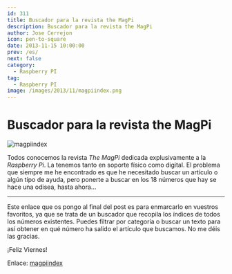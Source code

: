 ```yaml
---
id: 311
title: Buscador para la revista the MagPi
description: Buscador para la revista the MagPi
author: Jose Cerrejon
icon: pen-to-square
date: 2013-11-15 10:00:00
prev: /es/
next: false
category:
  - Raspberry PI
tag:
  - Raspberry PI
image: /images/2013/11/magpiindex.png
---
```


# Buscador para la revista the MagPi

![magpiindex](/images/2013/11/magpiindex.png)

Todos conocemos la revista *The MagPi* dedicada explusivamente a la *Raspberry Pi*. La tenemos tanto en soporte físico como digital. El problema que siempre me he encontrado es que he necesitado buscar un artículo o algún tipo de ayuda, pero ponerte a buscar en los 18 números que hay se hace una odisea, hasta ahora...

- - -
Este enlace que os pongo al final del post es para enmarcarlo en vuestros favoritos, ya que se trata de un buscador que recopila los índices de todos los números existentes. Puedes filtrar por categoría o buscar un texto para así obtener en qué número ha salido el artículo que buscamos. No me déis las gracias.

¡Feliz Viernes!

Enlace: [magpiindex](http://magpiindex.steverigg.co.uk/)